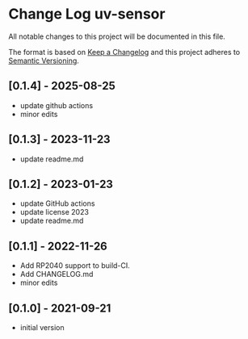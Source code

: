 # Change Log uv-sensor

All notable changes to this project will be documented in this file.

The format is based on [Keep a Changelog](http://keepachangelog.com/)
and this project adheres to [Semantic Versioning](http://semver.org/).


## [0.1.4] - 2025-08-25
- update github actions
- minor edits

## [0.1.3] - 2023-11-23
- update readme.md

## [0.1.2] - 2023-01-23
- update GitHub actions
- update license 2023
- update readme.md

## [0.1.1] - 2022-11-26
- Add RP2040 support to build-CI.
- Add CHANGELOG.md
- minor edits


## [0.1.0] - 2021-09-21
- initial version

